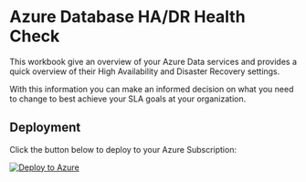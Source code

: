 # Azure Database HA/DR Health Check

This workbook give an overview of your Azure Data services and provides a 
quick overview of their High Availability and Disaster Recovery settings. 

With this information you can make an informed decision on what you need to 
change to best achieve your SLA goals at your organization.

## Deployment
Click the button below to deploy to your Azure Subscription:

[![Deploy to Azure](https://aka.ms/deploytoazurebutton)](https://portal.azure.com/#create/Microsoft.Template/uri/https%3A%2F%2Fraw.githubusercontent.com%2FSMC-Presales-Accelerators%2Fdatabase-hadr-health-check%2Fmain%2Fdeploy.json)